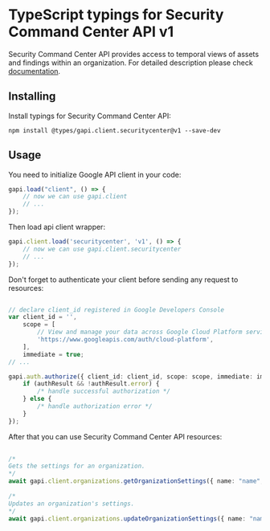 # TypeScript typings for Security Command Center API v1
Security Command Center API provides access to temporal views of assets and findings within an organization.
For detailed description please check [documentation](https://console.cloud.google.com/apis/api/securitycenter.googleapis.com/overview).

## Installing

Install typings for Security Command Center API:
```
npm install @types/gapi.client.securitycenter@v1 --save-dev
```

## Usage

You need to initialize Google API client in your code:
```typescript
gapi.load("client", () => { 
    // now we can use gapi.client
    // ... 
});
```

Then load api client wrapper:
```typescript
gapi.client.load('securitycenter', 'v1', () => {
    // now we can use gapi.client.securitycenter
    // ... 
});
```

Don't forget to authenticate your client before sending any request to resources:
```typescript

// declare client_id registered in Google Developers Console
var client_id = '',
    scope = [     
        // View and manage your data across Google Cloud Platform services
        'https://www.googleapis.com/auth/cloud-platform',
    ],
    immediate = true;
// ...

gapi.auth.authorize({ client_id: client_id, scope: scope, immediate: immediate }, authResult => {
    if (authResult && !authResult.error) {
        /* handle successful authorization */
    } else {
        /* handle authorization error */
    }
});            
```

After that you can use Security Command Center API resources:

```typescript 
    
/* 
Gets the settings for an organization.  
*/
await gapi.client.organizations.getOrganizationSettings({ name: "name",  }); 
    
/* 
Updates an organization's settings.  
*/
await gapi.client.organizations.updateOrganizationSettings({ name: "name",  });
```
